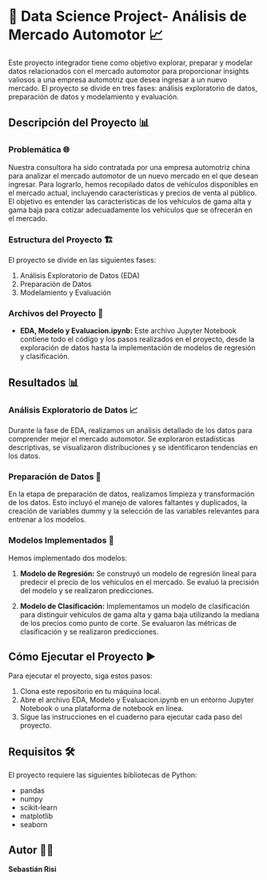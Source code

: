# 🚗 Data Science Project- Análisis de Mercado Automotor 📈

Este proyecto integrador tiene como objetivo explorar, preparar y modelar datos relacionados con el mercado automotor para proporcionar insights valiosos a una empresa automotriz que desea ingresar a un nuevo mercado. El proyecto se divide en tres fases: análisis exploratorio de datos, preparación de datos y modelamiento y evaluación.

## Descripción del Proyecto 📊

### Problemática 🌐
Nuestra consultora ha sido contratada por una empresa automotriz china para analizar el mercado automotor de un nuevo mercado en el que desean ingresar. Para lograrlo, hemos recopilado datos de vehículos disponibles en el mercado actual, incluyendo características y precios de venta al público. El objetivo es entender las características de los vehículos de gama alta y gama baja para cotizar adecuadamente los vehículos que se ofrecerán en el mercado.

### Estructura del Proyecto 🏗️
El proyecto se divide en las siguientes fases:

1. Análisis Exploratorio de Datos (EDA)
2. Preparación de Datos
3. Modelamiento y Evaluación

### Archivos del Proyecto 📂
- **EDA, Modelo y Evaluacion.ipynb:** Este archivo Jupyter Notebook contiene todo el código y los pasos realizados en el proyecto, desde la exploración de datos hasta la implementación de modelos de regresión y clasificación.

## Resultados 📊

### Análisis Exploratorio de Datos 📈
Durante la fase de EDA, realizamos un análisis detallado de los datos para comprender mejor el mercado automotor. Se exploraron estadísticas descriptivas, se visualizaron distribuciones y se identificaron tendencias en los datos.

### Preparación de Datos 🧹
En la etapa de preparación de datos, realizamos limpieza y transformación de los datos. Esto incluyó el manejo de valores faltantes y duplicados, la creación de variables dummy y la selección de las variables relevantes para entrenar a los modelos.

### Modelos Implementados 🤖
Hemos implementado dos modelos:

1. **Modelo de Regresión:** Se construyó un modelo de regresión lineal para predecir el precio de los vehículos en el mercado. Se evaluó la precisión del modelo y se realizaron predicciones.

2. **Modelo de Clasificación:** Implementamos un modelo de clasificación para distinguir vehículos de gama alta y gama baja utilizando la mediana de los precios como punto de corte. Se evaluaron las métricas de clasificación y se realizaron predicciones.

## Cómo Ejecutar el Proyecto ▶️

Para ejecutar el proyecto, siga estos pasos:

1. Clona este repositorio en tu máquina local.
2. Abre el archivo EDA, Modelo y Evaluacion.ipynb en un entorno Jupyter Notebook o una plataforma de notebook en línea.
3. Sigue las instrucciones en el cuaderno para ejecutar cada paso del proyecto.

## Requisitos 🛠️

El proyecto requiere las siguientes bibliotecas de Python:

- pandas
- numpy
- scikit-learn
- matplotlib
- seaborn

## Autor 🧑‍💻

**Sebastián Risi**
